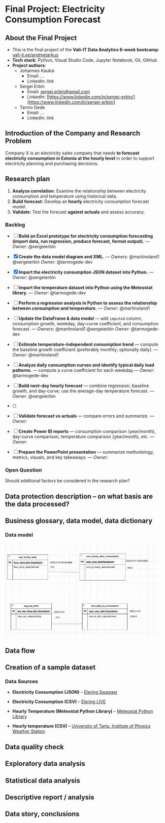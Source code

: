 # Final Project: Electricity Consumption Forecast

## About the Final Project  
- This is the final project of the **Vali-IT Data Analytics 6-week bootcamp**: [vali-it.ee/andmetarkus](https://vali-it.ee/andmetarkus)  
- **Tech stack**: Python, Visual Studio Code, Jupyter Notebook, Git, GitHub  
- **Project authors**:  
  - Johannes Kauksi  
    - Email: *...*  
    - LinkedIn: *link* 
  - Sergei Erbin  
    - Email: sergei.erbin@gmail.com  
    - LinkedIn: [https://www.linkedin.com/in/sergei-erbin/](https://www.linkedin.com/in/sergei-erbin/)   
  - Tarmo Gede  
    - Email: *...*  
    - LinkedIn: *link*  

## Introduction of the Company and Research Problem  

Company X is an electricity sales company that needs **to forecast electricity consumption in Estonia at the hourly level** in order to support electricity planning and purchasing decisions.  

## Research plan

1. **Analyze correlation:** Examine the relationship between electricity consumption and temperature using historical data.
2. **Build forecast:** Develop an **hourly** electricity consumption forecast model.
3. **Validate:** Test the forecast **against actuals** and assess accuracy.

### Backlog

- [ ] **Build an Excel prototype for electricity consumption forecasting (import data, run regression, produce forecast, format output).** — *Owner:* @sergeierbin
- [x] **Create the data model diagram and XML.** — *Owners:* @martinoland1 @sergeierbin *Owner:* @tarmogede-dev
- [x] **Import the electricity consumption JSON dataset into Python.** — *Owner:* @sergeierbin
- [ ] **Import the temperature dataset into Python using the Meteostat library.** — *Owner:* @tarmogede-dev
- [ ] **Perform a regression analysis in Python to assess the relationship between consumption and temperature.** — *Owner:* @martinoland1


- [ ] **Update the DataFrame & data model** — add `imputed` column, consumption growth, weekday, day-curve coefficient, and consumption forecast. — *Owners:* @martinoland1 @sergeierbin *Owner:* @tarmogede-dev
- [ ] **Estimate temperature-independent consumption trend** — compute the baseline growth coefficient (preferably monthly; optionally daily). — *Owner:* @martinoland1
- [ ] **Analyze daily consumption curves and identify typical daily load patterns.** — compute a curve coefficient for each weekday.— *Owner:* @tarmogede-dev
- [ ] **Build next-day hourly forecast** — combine regression, baseline growth, and day-curve; use the average-day temperature forecast. — *Owner:* @sergeierbin
- [ ] 
- [ ] **Validate forecast vs actuals** — compare errors and summarize. — *Owner:*
- [ ] **Create Power BI reports** — consumption comparison (year/month), day-curve comparison, temperature comparison (year/month), etc. — *Owner:*
- [ ] **Prepare the PowerPoint presentation** — summarize methodology, metrics, visuals, and key takeaways. — *Owner:*


### Open Question  
Should additional factors be considered in the research plan?  

## Data protection description – on what basis are the data processed?

## Business glossary, data model, data dictionary

### Data model

[![Data model](docs/data_model.png)](https://raw.githubusercontent.com/martinoland1/Electricity-Consumption-Forecast/main/docs/data_model.png)

## Data flow

## Creation of a sample dataset

### Data Sources

- **Electricity Consumption (JSON)** – [Elering Swagger](https://dashboard.elering.ee/assets/swagger-ui/index.html)  
- **Electricity Consumption (CSV)** – [Elering LIVE](https://dashboard.elering.ee/et/system/with-plan/production-consumption?interval=minute&period=days&start=2025-09-14T21:00:00.000Z&end=2025-09-15T20:59:59.999Z)  

- **Hourly Temperature (Meteostat Python Library)** – [Meteostat Python Library](https://dev.meteostat.net/python/hourly.html)  
- **Hourly temperature (CSV)** – [University of Tartu, Institute of Physics Weather Station](https://meteo.physic.ut.ee/)  

## Data quality check

## Exploratory data analysis

## Statistical data analysis

## Descriptive report / analysis

## Data story, conclusions
